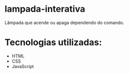 # lampada-interativa
Lâmpada que acende ou apaga dependendo do comando.

# Tecnologias utilizadas:

- HTML
- CSS
- JavaScript
